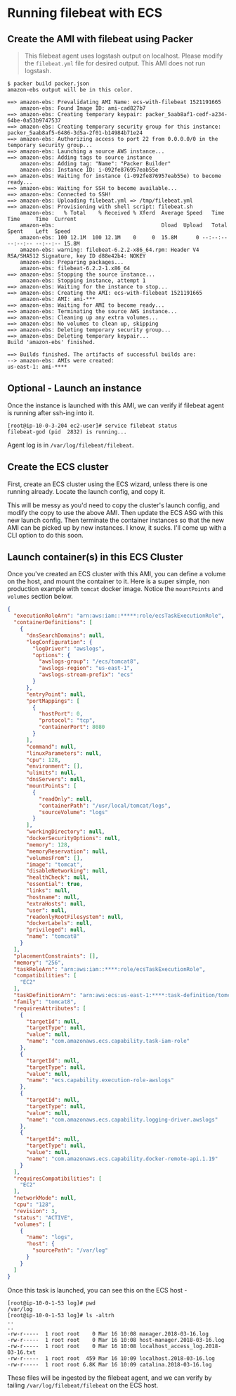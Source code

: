 # Running filebeat with ECS


## Create the AMI with filebeat using Packer

> This filebeat agent uses logstash output on localhost. Please modify the `filebeat.yml` file for desired output. This AMI does not run logstash.

```
$ packer build packer.json
amazon-ebs output will be in this color.

==> amazon-ebs: Prevalidating AMI Name: ecs-with-filebeat 1521191665
    amazon-ebs: Found Image ID: ami-cad827b7
==> amazon-ebs: Creating temporary keypair: packer_5aab8af1-cedf-a234-64be-0a53b9747537
==> amazon-ebs: Creating temporary security group for this instance: packer_5aab8af5-6486-3d5a-2f01-b14984b71e24
==> amazon-ebs: Authorizing access to port 22 from 0.0.0.0/0 in the temporary security group...
==> amazon-ebs: Launching a source AWS instance...
==> amazon-ebs: Adding tags to source instance
    amazon-ebs: Adding tag: "Name": "Packer Builder"
    amazon-ebs: Instance ID: i-092fe876957eab55e
==> amazon-ebs: Waiting for instance (i-092fe876957eab55e) to become ready...
==> amazon-ebs: Waiting for SSH to become available...
==> amazon-ebs: Connected to SSH!
==> amazon-ebs: Uploading filebeat.yml => /tmp/filebeat.yml
==> amazon-ebs: Provisioning with shell script: filebeat.sh
    amazon-ebs:   % Total    % Received % Xferd  Average Speed   Time    Time     Time  Current
    amazon-ebs:                                  Dload  Upload   Total   Spent    Left  Speed
    amazon-ebs: 100 12.1M  100 12.1M    0     0  15.8M      0 --:--:-- --:--:-- --:--:-- 15.8M
    amazon-ebs: warning: filebeat-6.2.2-x86_64.rpm: Header V4 RSA/SHA512 Signature, key ID d88e42b4: NOKEY
    amazon-ebs: Preparing packages...
    amazon-ebs: filebeat-6.2.2-1.x86_64
==> amazon-ebs: Stopping the source instance...
    amazon-ebs: Stopping instance, attempt 1
==> amazon-ebs: Waiting for the instance to stop...
==> amazon-ebs: Creating the AMI: ecs-with-filebeat 1521191665
    amazon-ebs: AMI: ami-***
==> amazon-ebs: Waiting for AMI to become ready...
==> amazon-ebs: Terminating the source AWS instance...
==> amazon-ebs: Cleaning up any extra volumes...
==> amazon-ebs: No volumes to clean up, skipping
==> amazon-ebs: Deleting temporary security group...
==> amazon-ebs: Deleting temporary keypair...
Build 'amazon-ebs' finished.

==> Builds finished. The artifacts of successful builds are:
--> amazon-ebs: AMIs were created:
us-east-1: ami-****
```

## Optional - Launch an instance

Once the instance is launched with this AMI, we can verify if filebeat agent is running after ssh-ing into it.

```
[root@ip-10-0-3-204 ec2-user]# service filebeat status
filebeat-god (pid  2832) is running...
```
Agent log is in `/var/log/filebeat/filebeat`.


## Create the ECS cluster

First, create an ECS cluster using the ECS wizard, unless there is one running already. Locate the launch config, and copy it.

This will be messy as you'd need to copy the cluster's launch config, and modify the copy to use the above AMI. Then update the ECS ASG with this new launch config. Then terminate the container instances so that the new AMI can be picked up by new instances. I know, it sucks. I'll come up with a CLI option to do this soon.

## Launch container(s) in this ECS Cluster

Once you've created an ECS cluster with this AMI, you can define a volume on the host, and mount the container to it. Here is a super simple, non production example with `tomcat` docker image. Notice the `mountPoints` and `volumes` section below.

```json
{
  "executionRoleArn": "arn:aws:iam::*****:role/ecsTaskExecutionRole",
  "containerDefinitions": [
    {
      "dnsSearchDomains": null,
      "logConfiguration": {
        "logDriver": "awslogs",
        "options": {
          "awslogs-group": "/ecs/tomcat8",
          "awslogs-region": "us-east-1",
          "awslogs-stream-prefix": "ecs"
        }
      },
      "entryPoint": null,
      "portMappings": [
        {
          "hostPort": 0,
          "protocol": "tcp",
          "containerPort": 8080
        }
      ],
      "command": null,
      "linuxParameters": null,
      "cpu": 128,
      "environment": [],
      "ulimits": null,
      "dnsServers": null,
      "mountPoints": [
        {
          "readOnly": null,
          "containerPath": "/usr/local/tomcat/logs",
          "sourceVolume": "logs"
        }
      ],
      "workingDirectory": null,
      "dockerSecurityOptions": null,
      "memory": 128,
      "memoryReservation": null,
      "volumesFrom": [],
      "image": "tomcat",
      "disableNetworking": null,
      "healthCheck": null,
      "essential": true,
      "links": null,
      "hostname": null,
      "extraHosts": null,
      "user": null,
      "readonlyRootFilesystem": null,
      "dockerLabels": null,
      "privileged": null,
      "name": "tomcat8"
    }
  ],
  "placementConstraints": [],
  "memory": "256",
  "taskRoleArn": "arn:aws:iam::****:role/ecsTaskExecutionRole",
  "compatibilities": [
    "EC2"
  ],
  "taskDefinitionArn": "arn:aws:ecs:us-east-1:****:task-definition/tomcat8:3",
  "family": "tomcat8",
  "requiresAttributes": [
    {
      "targetId": null,
      "targetType": null,
      "value": null,
      "name": "com.amazonaws.ecs.capability.task-iam-role"
    },
    {
      "targetId": null,
      "targetType": null,
      "value": null,
      "name": "ecs.capability.execution-role-awslogs"
    },
    {
      "targetId": null,
      "targetType": null,
      "value": null,
      "name": "com.amazonaws.ecs.capability.logging-driver.awslogs"
    },
    {
      "targetId": null,
      "targetType": null,
      "value": null,
      "name": "com.amazonaws.ecs.capability.docker-remote-api.1.19"
    }
  ],
  "requiresCompatibilities": [
    "EC2"
  ],
  "networkMode": null,
  "cpu": "128",
  "revision": 3,
  "status": "ACTIVE",
  "volumes": [
    {
      "name": "logs",
      "host": {
        "sourcePath": "/var/log"
      }
    }
  ]
}
```

Once this task is launched, you can see this on the ECS host -

```
[root@ip-10-0-1-53 log]# pwd
/var/log
[root@ip-10-0-1-53 log]# ls -altrh
..
..
-rw-r-----  1 root root    0 Mar 16 10:08 manager.2018-03-16.log
-rw-r-----  1 root root    0 Mar 16 10:08 host-manager.2018-03-16.log
-rw-r-----  1 root root    0 Mar 16 10:08 localhost_access_log.2018-03-16.txt
-rw-r-----  1 root root  459 Mar 16 10:09 localhost.2018-03-16.log
-rw-r-----  1 root root 6.8K Mar 16 10:09 catalina.2018-03-16.log
```

These files will be ingested by the filebeat agent, and we can verify by tailing `/var/log/filebeat/filebeat` on the ECS host.
